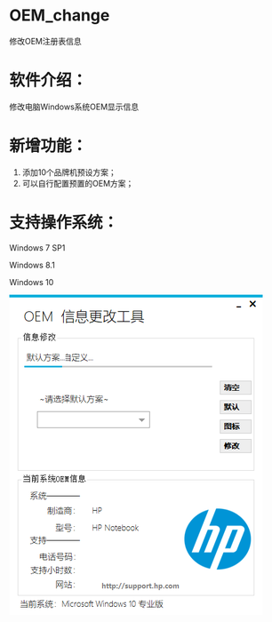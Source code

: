# OEM_change
修改OEM注册表信息
# 软件介绍：
  修改电脑Windows系统OEM显示信息
  
# 新增功能：
  1. 添加10个品牌机预设方案；
  2. 可以自行配置预置的OEM方案；
  
# 支持操作系统： 
  Windows 7 SP1
  
  Windows 8.1
  
  Windows 10

![OEM信息修改器](https://github.com/fesugar/OEM_change/raw/master/Project_OEM_change_CSharp/screen.png)